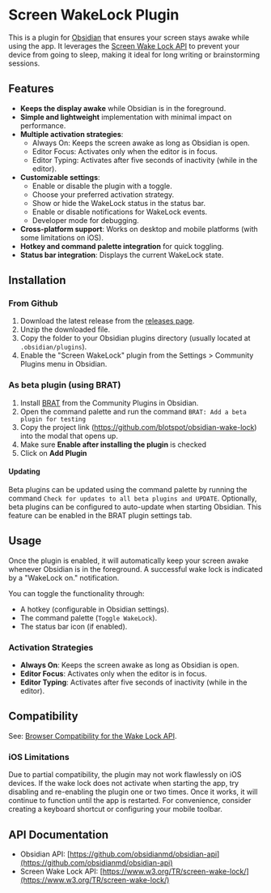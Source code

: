 # Screen WakeLock Plugin

This is a plugin for [Obsidian](https://obsidian.md) that ensures your screen stays awake while using the app. It leverages the [Screen Wake Lock API](https://www.w3.org/TR/screen-wake-lock/) to prevent your device from going to sleep, making it ideal for long writing or brainstorming sessions.

## Features

- **Keeps the display awake** while Obsidian is in the foreground.
- **Simple and lightweight** implementation with minimal impact on performance.
- **Multiple activation strategies**:
    - Always On: Keeps the screen awake as long as Obsidian is open.
    - Editor Focus: Activates only when the editor is in focus.
    - Editor Typing: Activates after five seconds of inactivity (while in the editor).
- **Customizable settings**:
    - Enable or disable the plugin with a toggle.
    - Choose your preferred activation strategy.
    - Show or hide the WakeLock status in the status bar.
    - Enable or disable notifications for WakeLock events.
    - Developer mode for debugging.
- **Cross-platform support**: Works on desktop and mobile platforms (with some limitations on iOS).
- **Hotkey and command palette integration** for quick toggling.
- **Status bar integration**: Displays the current WakeLock state.

## Installation

### From Github

1. Download the latest release from the [releases page](https://github.com/blotspot/obsidian-wake-lock/releases).
2. Unzip the downloaded file.
3. Copy the folder to your Obsidian plugins directory (usually located at `.obsidian/plugins`).
4. Enable the "Screen WakeLock" plugin from the Settings > Community Plugins menu in Obsidian.

### As beta plugin (using BRAT)

1. Install [BRAT](https://github.com/TfTHacker/obsidian42-brat) from the Community Plugins in Obsidian.
1. Open the command palette and run the command `BRAT: Add a beta plugin for testing`
1. Copy the project link (https://github.com/blotspot/obsidian-wake-lock) into the modal that opens up.
1. Make sure **Enable after installing the plugin** is checked
1. Click on **Add Plugin**

#### Updating

Beta plugins can be updated using the command palette by running the command `Check for updates to all beta plugins and UPDATE`. Optionally, beta plugins can be configured to auto-update when starting Obsidian. This feature can be enabled in the BRAT plugin settings tab.

## Usage

Once the plugin is enabled, it will automatically keep your screen awake whenever Obsidian is in the foreground. A successful wake lock is indicated by a "WakeLock on." notification.

You can toggle the functionality through:

- A hotkey (configurable in Obsidian settings).
- The command palette (`Toggle WakeLock`).
- The status bar icon (if enabled).

### Activation Strategies

- **Always On**: Keeps the screen awake as long as Obsidian is open.
- **Editor Focus**: Activates only when the editor is in focus.
- **Editor Typing**: Activates after five seconds of inactivity (while in the editor).

## Compatibility

See: [Browser Compatibility for the Wake Lock API](https://developer.mozilla.org/en-US/docs/Web/API/WakeLock#browser_compatibility).

### iOS Limitations

Due to partial compatibility, the plugin may not work flawlessly on iOS devices. If the wake lock does not activate when starting the app, try disabling and re-enabling the plugin one or two times. Once it works, it will continue to function until the app is restarted. For convenience, consider creating a keyboard shortcut or configuring your mobile toolbar.

## API Documentation

- Obsidian API: [https://github.com/obsidianmd/obsidian-api](https://github.com/obsidianmd/obsidian-api)
- Screen Wake Lock API: [https://www.w3.org/TR/screen-wake-lock/](https://www.w3.org/TR/screen-wake-lock/)
